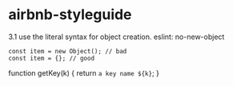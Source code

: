 # airbnb-styleguide
3.1 use the literal syntax for object creation. eslint: no-new-object
```
const item = new Object(); // bad
const item = {}; // good
```

function getKey(k) {
    return `a key name ${k}`;
}

